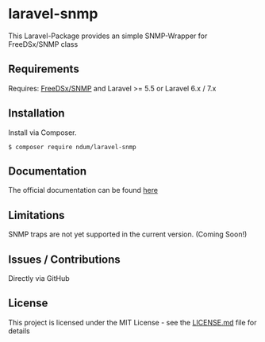 # laravel-snmp

This Laravel-Package provides an simple SNMP-Wrapper for FreeDSx/SNMP class

## Requirements

Requires: [FreeDSx/SNMP](https://github.com/FreeDSx/SNMP) and Laravel >= 5.5 or Laravel 6.x / 7.x

## Installation
Install via Composer.

```
$ composer require ndum/laravel-snmp
```

## Documentation

The official documentation can be found [here](https://github.com/FreeDSx/SNMP#documentation)

## Limitations

SNMP traps are not yet supported in the current version. (Coming Soon!)

## Issues / Contributions

Directly via GitHub

## License

This project is licensed under the MIT License - see the [LICENSE.md](LICENSE.md) file for details
